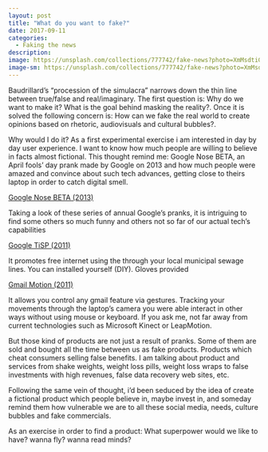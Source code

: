 ```yaml
---
layout: post
title: "What do you want to fake?"
date: 2017-09-11
categories:
  - Faking the news
description: 
image: https://unsplash.com/collections/777742/fake-news?photo=XmMsdtiGSfo
image-sm: https://unsplash.com/collections/777742/fake-news?photo=XmMsdtiGSfo
---
```


Baudrillard’s “procession of the simulacra” narrows down the thin line between true/false and real/imaginary. The first question is: Why do we want to make it? What is the goal behind masking the reality?. Once it is solved the following concern is: How can we fake the real world to create opinions based on rhetoric, audiovisuals and cultural bubbles?.

Why would I do it? As a first experimental exercise i am interested in day by day user experience. I want to know how much people are willing to believe in facts almost fictional. This thought remind me: Google Nose BETA, an April fools’ day prank made by Google on 2013 and how much people were amazed and convince about such tech advances, getting close to theirs laptop in order to catch digital smell. 

[Google Nose BETA (2013)](https://www.youtube.com/watch?v=VFbYadm_mrw)

Taking a look of these series of annual Google’s pranks, it is intriguing to find some others so much funny and others not so far of our actual tech’s capabilities

[Google TiSP (2011)](https://archive.google.com/tisp/index.html)

It promotes free internet using the through your local municipal sewage lines. You can installed yourself (DIY). Gloves provided

[Gmail Motion (2011)](https://www.youtube.com/watch?time_continue=72&v=Bu927_ul_X0)

It allows you control any gmail feature via gestures. Tracking your movements  through the laptop’s camera you were able interact in other ways without using mouse or keyboard. If you ask me, not far away from current technologies such as Microsoft Kinect or LeapMotion.

But those kind of products are not just a result of pranks. Some of them are sold and bought all the time between us as fake products. Products which cheat consumers selling false benefits. I am talking about product and services from shake weights, weight loss pills, weight loss wraps to false investments with high revenues, false data recovery web sites, etc. 

Following the same vein of thought, i’d been seduced by the idea of create a fictional product which people believe in, maybe invest in, and someday remind them how vulnerable we are to all these social media, needs, culture bubbles and fake commercials. 

As an exercise in order to find a product: What superpower would we like to have? wanna fly? wanna read minds?



